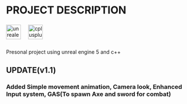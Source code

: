 <h1 align="left">PROJECT DESCRIPTION</h1>

###

<div align="left">
  <img src="https://skillicons.dev/icons?i=unreal" height="40" alt="unrealengine logo"  />
  <img width="12" />
  <img src="https://skillicons.dev/icons?i=cpp" height="40" alt="cplusplus logo"  />
</div>

###

<p align="left">Presonal project using unreal engine 5 and c++</p>

###

<h2 align="left">UPDATE(v1.1)</h2>
<h3 align="left">Added Simple movement animation, Camera look, Enhanced Input system, GAS(To spawn Axe and sword for combat)</h3>
